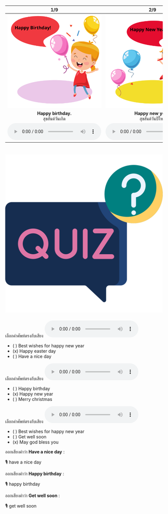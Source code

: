 <div class="carrousel">


|1/9|2/9|3/9|4/9|5/9|6/9|7/9|8/9|9/9|
| :----: | :----: | :----: | :----: | :----: | :----: | :----: | :----: | :----: |
|![](/media/img/Blessing__Happy&#x20;birthday.svg)|![](/media/img/Blessing__Happy&#x20;new&#x20;year.svg)|![](/media/img/Blessing__Merry&#x20;Christmas.svg)|![](/media/img/Blessing__Happy&#x20;easter&#x20;day.svg)|![](/media/img/Blessing__Best&#x20;wishes&#x20;for&#x20;happy&#x20;new&#x20;year.svg)|![](/media/img/Blessing__Have&#x20;a&#x20;nice&#x20;day.svg)|![](/media/img/Blessing__Have&#x20;a&#x20;good&#x20;trip.svg)|![](/media/img/Blessing__May%20god%20bless%20you..svg)|![](/media/img/Blessing__Get&#x20;well&#x20;soon.svg)|
|**Happy birthday.**<br>สุขสันต์วันเกิด|**Happy new year.**<br>สุขสันต์วันปีใหม่|**Merry Christmas.**<br>สุขสันต์วันคริสต์มาส|**Happy Easter day.**<br>สุขสันต์วันอีสเตอร์|**Best wishes for happy new year.**<br>ขอส่งความปรารถนาที่ดีที่สุดสําหรับปีใหม่|**Have a nice day.**<br>ขอให้มีวันที่ดี|**Have a good trip.**<br>ขอให้เที่ยวให้สนุก|**May god bless you.**<br> ขอให้พระเจ้าคุ้มครอง|**Get well soon.**<br>ขอให้หายป่วยไวๆ|
|![](/media/audio/Happy&#x20;birthday.mp3)|![](/media/audio/Happy&#x20;new&#x20;year.mp3)|![](/media/audio/Merry&#x20;Christmas.mp3)|![](/media/audio/Happy&#x20;easter&#x20;day.mp3)|![](/media/audio/Best&#x20;wishes&#x20;for&#x20;happy&#x20;new&#x20;year.mp3)|![](/media/audio/Have&#x20;a&#x20;nice&#x20;day.mp3)|![](/media/audio/Have&#x20;a&#x20;good&#x20;trip.mp3)|![](/media/audio/May&#x20;god&#x20;bless&#x20;you.mp3)|![](/media/audio/Get&#x20;well&#x20;soon.mp3)|

</div>



# ![icon](/media/icons/quiz.svg) 


เลือกคำศัพท์ตรงกับเสียง ![](/media/audio/Happy&#x20;easter&#x20;day.mp3) 
 - ( ) Best wishes for happy new year
 - (x) Happy easter day
 - ( ) Have a nice day


เลือกคำศัพท์ตรงกับเสียง ![](/media/audio/Happy&#x20;new&#x20;year.mp3) 
 - ( ) Happy birthday
 - (x) Happy new year
 - ( ) Merry christmas


เลือกคำศัพท์ตรงกับเสียง ![](/media/audio/May&#x20;god&#x20;bless&#x20;you.mp3) 
 - ( ) Best wishes for happy new year
 - ( ) Get well soon
 - (x) May god bless you

ออกเสียงคำว่า **Have a nice day** :

🎙️ have a nice day

ออกเสียงคำว่า **Happy birthday** :

🎙️ happy birthday

ออกเสียงคำว่า **Get well soon** :

🎙️ get well soon

